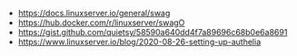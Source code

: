 - https://docs.linuxserver.io/general/swag
- https://hub.docker.com/r/linuxserver/swagO
- https://gist.github.com/quietsy/58590a640dd4f7a89696c68b0e6a8691
- https://www.linuxserver.io/blog/2020-08-26-setting-up-authelia
